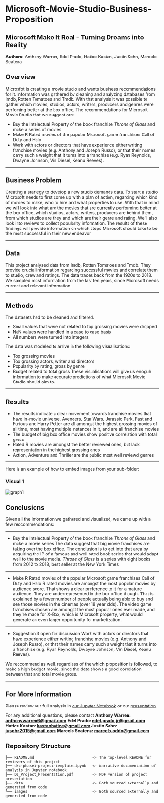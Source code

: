 # Microsoft-Movie-Studio-Business-Proposition

## Microsoft Make It Real - Turning Dreams into Reality

**Authors**: Anthony Warren, Edel Prado, Hatice Kastan, Justin Sohn, Marcelo Scatena

## Overview

Microsfot is creating a movie studio and wants business recommendations for it. Information was gathered by cleaning and analyzing databases from Imdb, Rotten Tomatoes and Tmdb. With that analysis it was possible to gather which movies, studios, actors, writers, producers and genres were perfoming better at the box office. The recommendations for Microsoft Movie Studio that we suggest are: 

* Buy the Intelectual Property of the book franchise *Throne of Glass* and make a series of movies
* Make R Rated movies of the popular Microsoft game franchises Call of Duty and Halo
* Work with actors or directors that have experience either writing franchise movies (e.g. Anthony and Joseph Russo), or that their names carry such a weight that it turns into a franchise (e.g. Ryan Reynolds, Dwayne Johnson, Vin Diesel, Keanu Reeves).
***

## Business Problem

Creating a startegy to develop a new studio demands data. To start a studio Microsoft needs to first come up with a plan of action, regarding which kind of movies to make, who to hire and what properties to use. With that in mind we will look into what are the movies that are currently performing better at the box office, which studios, actors, writers, producers are behind them, from which studios are they and which are their genre and rating. We'll also look into reviews to collect popularity information. The results of these findings will provide information on which steps Microsoft should take to be the most successful in their new endeavor.
***

## Data

This project analysed data from Imdb, Rotten Tomatoes and Tmdb. They provide crucial information regarding successful movies and correlate them to studio, crew and ratings. 
The data traces back from the 1920s to 2018. We sampled most information from the last ten years, since Microsoft needs current and relevant information.
***

## Methods

The datasets had to be cleaned and filtered. 
* Small values that were not related to top grossing movies were dropped
* NaN values were handled in a case to case basis
* All numbers were turned into integers

The data was modeled to arrive in the following visualisations:
* Top grossing movies
* Top grossing actors, writer and directors
* Popularity by rating, gross by genre
* Budget related to total gross
These visualisations will give us enoguh information to make accurate predictions of what Microsoft Movie Studio should aim to.
***

## Results

* The results indicate a clear movement towards franchise movies that have in-movie universe. Avengers, Star Wars, Jurassic Park, Fast and Furious and Harry Potter are all amongst the highest grossing movies of all time, most having multiple instances in it, and are all franchise movies
* The budget of big box office movies show positive correlation with total gross
* Rated R movies are amongst the better reviewed ones, but lack representation in the highest grossing ones
* Action, Adventure and Thriller are the public most well reviewd genres
***

Here is an example of how to embed images from your sub-folder:

### Visual 1
![graph1](./images/viz1.png)

## Conclusions

Given all the information we gathered and visualized, we came up with a few reccommendations:
***
* Buy the Intelectual Property of the book franchise *Throne of Glass* and make a movie series
The data suggest that big movie franchises are taking over the box office. The conclusion is to get into that area by acquiring the IP of a famous and well rated book series that would adapt well to the movie media.
*Throne of Glass* is a series with eight books from 2012 to 2018, best seller at the New York Times
***
* Make R Rated movies of the popular Microsoft game franchises Call of Duty and Halo
R rated movies are amongst the most popular movies by audience score. That shows a clear preference to it for a mature audience. They are underrepresented in the box office though. That is explained by a fewer number of people actually being able to buy and see those movies in the cinemas (over 18 year olds).
The video game franchises chosen are amongst the most popular ones ever made, and they're made for X-Box, which is Microsoft property, what would generate an even larger opportunity for marketization.
***
* Suggestion 3 open for discussion 
Work with actors or directors that have experience either writing franchise movies (e.g. Anthony and Joseph Russo), or that their names carry such a weight that it turns into a franchise (e.g. Ryan Reynolds, Dwayne Johnson, Vin Diesel, Keanu Reeves).

We reccommend as well, regardless of the which proposition is followed, to make a high budget movie, since the data shows a good correlation between that and total movie gross.
***

## For More Information

Please review our full analysis in [our Jupyter Notebook](./dsc-phase1-project.ipynb) or our [presentation](./DS_Project_Presentation.pdf).

For any additional questions, please contact 
**Anthony Warren: anthonywarren6@gmail.com**
**Edel Prado: edel.prado.jr@gmail.com**
**Hatice Kastan: kastanhatice@gmail.com**
**Justin Sohn: jusohn2015@gmail.com**
**Marcelo Scatena: marcelo.oddo@gmail.com**

## Repository Structure


```
├── README.md                           <- The top-level README for reviewers of this project
├── dsc-phase1-project-template.ipynb   <- Narrative documentation of analysis in Jupyter notebook
├── DS_Project_Presentation.pdf         <- PDF version of project presentation
├── data                                <- Both sourced externally and generated from code
└── images                              <- Both sourced externally and generated from code
```
